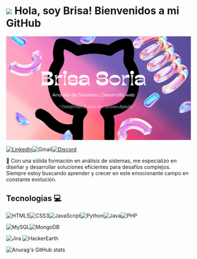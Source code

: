 # <img src="https://media.giphy.com/media/HQHwvSBSy7s0AXOlWt/giphy.gif" width="150"/> Hola, soy Brisa! Bienvenidos a mi GitHub

![Banner de mi perfil](banner.png)

[![LinkedIn](https://img.shields.io/badge/linkedin-%230077B5.svg?style=for-the-badge&logo=linkedin&logoColor=white)](https://www.linkedin.com/in/brisa-soria/)![Gmail](https://img.shields.io/badge/Gmail-D14836?style=for-the-badge&logo=gmail&logoColor=white)[![Discord](https://img.shields.io/badge/Discord-%235865F2.svg?style=for-the-badge&logo=discord&logoColor=white)](Discordapp.com/users/709248749980876810)

🚀 Con una sólida formación en análisis de sistemas, me especializo en diseñar y desarrollar soluciones eficientes para desafíos complejos. Siempre estoy buscando aprender y crecer en este emocionante campo en constante evolución.

## Tecnologias 💻
![HTML5](https://img.shields.io/badge/html5-%23E34F26.svg?style=for-the-badge&logo=html5&logoColor=white)![CSS3](https://img.shields.io/badge/css3-%231572B6.svg?style=for-the-badge&logo=css3&logoColor=white)![JavaScript](https://img.shields.io/badge/javascript-%23323330.svg?style=for-the-badge&logo=javascript&logoColor=%23F7DF1E)![Python](https://img.shields.io/badge/python-3670A0?style=for-the-badge&logo=python&logoColor=ffdd54)![Java](https://img.shields.io/badge/java-%23ED8B00.svg?style=for-the-badge&logo=openjdk&logoColor=white)![PHP](https://img.shields.io/badge/php-%23777BB4.svg?style=for-the-badge&logo=php&logoColor=white)

![MySQL](https://img.shields.io/badge/mysql-4479A1.svg?style=for-the-badge&logo=mysql&logoColor=white)![MongoDB](https://img.shields.io/badge/MongoDB-%234ea94b.svg?style=for-the-badge&logo=mongodb&logoColor=white) 

![Jira](https://img.shields.io/badge/jira-%230A0FFF.svg?style=for-the-badge&logo=jira&logoColor=white)
![HackerEarth](https://img.shields.io/badge/HackerEarth-%232C3454.svg?style=for-the-badge&logo=HackerEarth&logoColor=Blue)

![Anurag's GitHub stats](https://github-readme-stats.vercel.app/api?username=BrisaSoria&show_icons=true&theme=radical)




